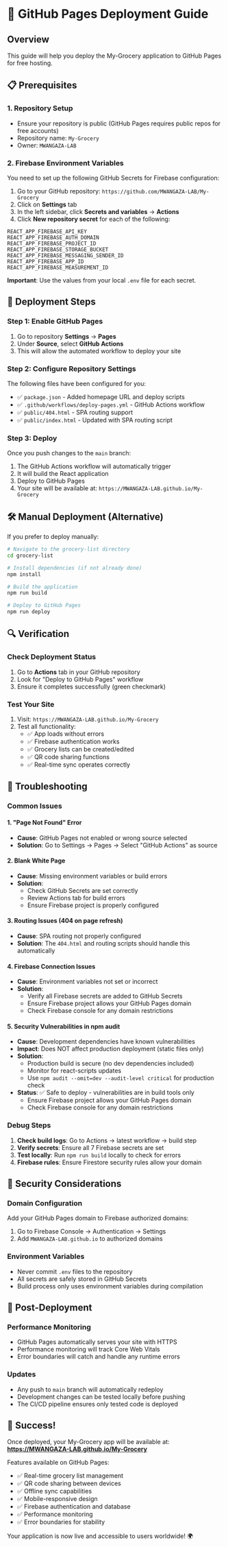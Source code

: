 # 🚀 GitHub Pages Deployment Guide

## Overview
This guide will help you deploy the My-Grocery application to GitHub Pages for free hosting.

## 📋 Prerequisites

### 1. Repository Setup
- Ensure your repository is public (GitHub Pages requires public repos for free accounts)
- Repository name: `My-Grocery`
- Owner: `MWANGAZA-LAB`

### 2. Firebase Environment Variables
You need to set up the following GitHub Secrets for Firebase configuration:

1. Go to your GitHub repository: `https://github.com/MWANGAZA-LAB/My-Grocery`
2. Click on **Settings** tab
3. In the left sidebar, click **Secrets and variables** → **Actions**
4. Click **New repository secret** for each of the following:

```
REACT_APP_FIREBASE_API_KEY
REACT_APP_FIREBASE_AUTH_DOMAIN
REACT_APP_FIREBASE_PROJECT_ID
REACT_APP_FIREBASE_STORAGE_BUCKET
REACT_APP_FIREBASE_MESSAGING_SENDER_ID
REACT_APP_FIREBASE_APP_ID
REACT_APP_FIREBASE_MEASUREMENT_ID
```

**Important**: Use the values from your local `.env` file for each secret.

## 🔧 Deployment Steps

### Step 1: Enable GitHub Pages
1. Go to repository **Settings** → **Pages**
2. Under **Source**, select **GitHub Actions**
3. This will allow the automated workflow to deploy your site

### Step 2: Configure Repository Settings
The following files have been configured for you:

- ✅ `package.json` - Added homepage URL and deploy scripts
- ✅ `.github/workflows/deploy-pages.yml` - GitHub Actions workflow
- ✅ `public/404.html` - SPA routing support
- ✅ `public/index.html` - Updated with SPA routing script

### Step 3: Deploy
Once you push changes to the `main` branch:

1. The GitHub Actions workflow will automatically trigger
2. It will build the React application
3. Deploy to GitHub Pages
4. Your site will be available at: `https://MWANGAZA-LAB.github.io/My-Grocery`

## 🛠️ Manual Deployment (Alternative)

If you prefer to deploy manually:

```bash
# Navigate to the grocery-list directory
cd grocery-list

# Install dependencies (if not already done)
npm install

# Build the application
npm run build

# Deploy to GitHub Pages
npm run deploy
```

## 🔍 Verification

### Check Deployment Status
1. Go to **Actions** tab in your GitHub repository
2. Look for "Deploy to GitHub Pages" workflow
3. Ensure it completes successfully (green checkmark)

### Test Your Site
1. Visit: `https://MWANGAZA-LAB.github.io/My-Grocery`
2. Test all functionality:
   - ✅ App loads without errors
   - ✅ Firebase authentication works
   - ✅ Grocery lists can be created/edited
   - ✅ QR code sharing functions
   - ✅ Real-time sync operates correctly

## 🚨 Troubleshooting

### Common Issues

#### 1. "Page Not Found" Error
- **Cause**: GitHub Pages not enabled or wrong source selected
- **Solution**: Go to Settings → Pages → Select "GitHub Actions" as source

#### 2. Blank White Page
- **Cause**: Missing environment variables or build errors
- **Solution**: 
  - Check GitHub Secrets are set correctly
  - Review Actions tab for build errors
  - Ensure Firebase project is properly configured

#### 3. Routing Issues (404 on page refresh)
- **Cause**: SPA routing not properly configured
- **Solution**: The `404.html` and routing scripts should handle this automatically

#### 4. Firebase Connection Issues
- **Cause**: Environment variables not set or incorrect
- **Solution**:
  - Verify all Firebase secrets are added to GitHub Secrets
  - Ensure Firebase project allows your GitHub Pages domain
  - Check Firebase console for any domain restrictions

#### 5. Security Vulnerabilities in npm audit
- **Cause**: Development dependencies have known vulnerabilities
- **Impact**: Does NOT affect production deployment (static files only)
- **Solution**: 
  - Production build is secure (no dev dependencies included)
  - Monitor for react-scripts updates
  - Use `npm audit --omit=dev --audit-level critical` for production check
- **Status**: ✅ Safe to deploy - vulnerabilities are in build tools only
  - Ensure Firebase project allows your GitHub Pages domain
  - Check Firebase console for any domain restrictions

### Debug Steps
1. **Check build logs**: Go to Actions → latest workflow → build step
2. **Verify secrets**: Ensure all 7 Firebase secrets are set
3. **Test locally**: Run `npm run build` locally to check for errors
4. **Firebase rules**: Ensure Firestore security rules allow your domain

## 🔐 Security Considerations

### Domain Configuration
Add your GitHub Pages domain to Firebase authorized domains:
1. Go to Firebase Console → Authentication → Settings
2. Add `MWANGAZA-LAB.github.io` to authorized domains

### Environment Variables
- Never commit `.env` files to the repository
- All secrets are safely stored in GitHub Secrets
- Build process only uses environment variables during compilation

## 📱 Post-Deployment

### Performance Monitoring
- GitHub Pages automatically serves your site with HTTPS
- Performance monitoring will track Core Web Vitals
- Error boundaries will catch and handle any runtime errors

### Updates
- Any push to `main` branch will automatically redeploy
- Development changes can be tested locally before pushing
- The CI/CD pipeline ensures only tested code is deployed

## 🎉 Success!

Once deployed, your My-Grocery app will be available at:
**https://MWANGAZA-LAB.github.io/My-Grocery**

Features available on GitHub Pages:
- ✅ Real-time grocery list management
- ✅ QR code sharing between devices
- ✅ Offline sync capabilities
- ✅ Mobile-responsive design
- ✅ Firebase authentication and database
- ✅ Performance monitoring
- ✅ Error boundaries for stability

Your application is now live and accessible to users worldwide! 🌍
